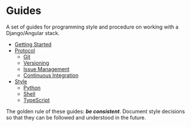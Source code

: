 # Guides

A set of guides for programming style and procedure on working with a Django/Angular stack.

* [Getting Started](./getting-started)
* [Protocol](./protocol)
	* [Git](./protocol/git)
	* [Versioning](./protocol/versioning)
	* [Issue Management](./protocol/issues)
	* [Continuous Integration](./protocol/ci)
* [Style](./style)
	* [Python](./style/python)
	* [Shell](./style/shell)
	* [TypeScript](./style/typescript)

The golden rule of these guides: **_be consistent_**. Document style decisions so that they can be followed and understood in the future. 
